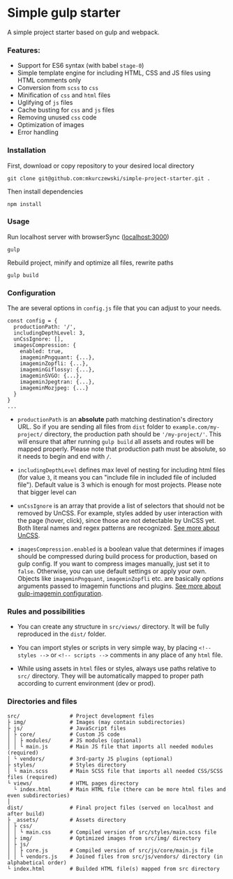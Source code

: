 # Simple gulp starter
A simple project starter based on gulp and webpack.

### Features:
 - Support for ES6 syntax (with babel `stage-0`)
 - Simple template engine for including HTML, CSS and JS files using HTML comments only
 - Conversion from `scss` to `css`
 - Minification of `css` and `html` files
 - Uglifying of `js` files
 - Cache busting for `css` and `js` files
 - Removing unused `css` code
 - Optimization of images
 - Error handling

### Installation
First, download or copy repository to your desired local directory
```
git clone git@github.com:mkurczewski/simple-project-starter.git .
```

Then install dependencies
```
npm install
```

### Usage
Run localhost server with browserSync ([localhost:3000](localhost:3000))
```
gulp
```

Rebuild project, minify and optimize all files, rewrite paths 
```
gulp build
```

### Configuration
The are several options in `config.js` file that you can adjust to your needs.
```
const config = {
  productionPath: '/',
  includingDepthLevel: 3,
  unCssIgnore: [],
  imagesCompression: {
    enabled: true,
    imageminPngquant: {...},
    imageminZopfli: {...},
    imageminGiflossy: {...},
    imageminSVGO: {...},
    imageminJpegtran: {...},
    imageminMozjpeg: {...}
  }
}
...
```
- `productionPath` is an **absolute** path matching destination's directory URL. So if you are sending all files from `dist` folder to `example.com/my-project/` directory, the production path should be `'/my-project/'`. This will ensure that after running `gulp build` all assets and routes will be mapped properly. Please note that production path must be absolute, so it needs to begin and end with `/`.

- `includingDepthLevel` defines max level of nesting for including html files (for value `3`, it means you can "include file in included file of included file"). Default value is 3 which is enough for most projects. Please note that bigger level can 

- `unCssIgnore` is an array that provide a list of selectors that should not be removed by UnCSS. For example, styles added by user interaction with the page (hover, click), since those are not detectable by UnCSS yet. Both literal names and regex patterns are recognized. [See more about UnCSS](https://github.com/uncss/uncss#options).

- `imagesCompression.enabled` is a boolean value that determines if images should be compressed during build process for production, based on gulp config. If you want to compress images manually, just set it to `false`. Otherwise, you can use default settings or apply your own. Objects like `imageminPngquant`, `imageminZopfli` etc. are basically _options_ arguments passed to imagemin functions and plugins. [See more about gulp-imagemin configuration](https://www.npmjs.com/package/gulp-imagemin).

### Rules and possibilities
 - You can create any structure in `src/views/` directory. It will be fully reproduced in the `dist/` folder.
 
 - You can import styles or scripts in very simple way, by placing `<!-- styles -->` or `<!-- scripts -->` comments in any place of any `html` file.
 
 - While using assets in `html` files or styles, always use paths relative to `src/` directory. They will be automatically mapped to proper path according to current environment (dev or prod).

### Directories and files
```
src/                # Project development files
├ img/              # Images (may contain subdirectories)
├ js/               # JavaScript files
│ ├ core/           # Custom JS code
│ │ ├ modules/      # JS modules (optional)
│ │ └ main.js       # Main JS file that imports all needed modules (required)
│ └ vendors/        # 3rd-party JS plugins (optional)
├ styles/           # Styles directory
│ └ main.scss       # Main SCSS file that imports all needed CSS/SCSS files (required)
└ views/            # HTML pages directory
  └ index.html      # Main HTML file (there can be more html files and even subdirectories)
│
dist/               # Final project files (served on localhost and after build)
├ _assets/          # Assets directory
│ ├ css/
│ │ └ main.css      # Compiled version of src/styles/main.scss file
│ ├ img/            # Optimized images from src/img/ directory
│ ├ js/
│ │ ├ core.js       # Compiled version of src/js/core/main.js file
│ │ └ vendors.js    # Joined files from src/js/vendors/ directory (in alphabetical order)
└ index.html        # Builded HTML file(s) mapped from src directory
```